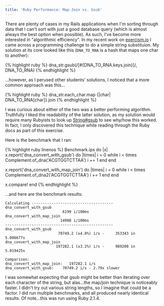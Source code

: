 ```yaml
---
title: 'Ruby Performance: Map-Join vs. Gsub'
---
```

There are plenty of cases in my Rails applications when I'm sorting through data that I can't sort with just a good database query (which is almost always the best option when possible).  As such, I've become more interested in "algorithmic efficiency".  In my recent work on [exercism.io](http://exercism.io) I came across a programming challenge to do a simple string substituion.  My solution at its core looked like this (`DNA_TO_RNA` is a hash that maps one char to another):

{% highlight ruby %}
  dna_str.gsub(/[#{DNA_TO_RNA.keys.join}]/, DNA_TO_RNA)
{% endhighlight %}

...however, as I perused other students' solutions, I noticed that a more common approach was this...

{% highlight ruby %}
  dna_str.each_char.map {|char| DNA_TO_RNA[char]}.join
{% endhighlight %}

I was curious about either of the two was a better performing algorithm.  Truthfully I liked the readability of the latter solution, as my solution would require many Rubyists to look up [String#gsub](http://www.ruby-doc.org/core-2.1.4/String.html#method-i-gsub) to see why/how this worked.  In fact, I only discovered this technique while reading through the Ruby docs as part of this exercise.

Here is the benchmark that I ran:

{% highlight ruby linenos %}
Benchmark.ips do |x|
  x.report('dna_convert_with_gsub') do |times|
    i = 0
    while i < times
      Complement.of_dna('ACGTGGTCTTAA')
      i += 1
    end
  end

  x.report('dna_convert_with_map_join') do |times|
    i = 0
    while i < times
      Complement.of_dna2('ACGTGGTCTTAA')
      i += 1
    end
  end

  x.compare!
end
{% endhighlight %}

...and here are the benchmark results:

    Calculating -------------------------------------
    dna_convert_with_gsub
                              6199 i/100ms
    dna_convert_with_map_join
                             14988 i/100ms
    -------------------------------------------------
    dna_convert_with_gsub
                            70749.2 (±4.8%) i/s -     353343 in   5.006677s
    dna_convert_with_map_join
                           197282.1 (±3.2%) i/s -     989208 in   5.019425s

    Comparison:
    dna_convert_with_map_join:   197282.1 i/s
    dna_convert_with_gsub:    70749.2 i/s - 2.79x slower

I was somewhat expecting that gsub might be better than iterating over each character of the string, but alas...the map/join technique is noticeably faster.  I didn't try out various string lengths, so I imagine that could be a factor.  I did run multiple benchmarks, and all produced nearly identical results.  Of note...this was run using Ruby 2.1.4.

